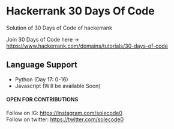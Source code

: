 # Hackerrank 30 Days Of Code
Solution of 30 Days of Code of hackerrank

Join 30 Days of Code here -> https://www.hackerrank.com/domains/tutorials/30-days-of-code
## Language Support
- Python (Day 17: 0-16)
- Javascript (Will be available Soon)
#### OPEN FOR CONTRIBUTIONS
Follow on IG: https://instagram.com/solecode0 </br>
Follow on twitter: https://twitter.com/solecode0
